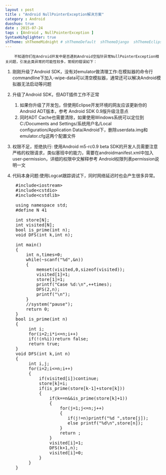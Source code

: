 ```yaml
---
layout : post
title : "Android NullPointerException解决方案"
category : Android
duoshuo: true
date : 2015-07-24
tags : [Android , NullPointerException ]
SyntaxHihglighter: true
shTheme: shThemeMidnight # shThemeDefault  shThemeDjango  shThemeEclipse  shThemeEmacs  shThemeFadeToGrey  shThemeMidnight  shThemeRDark
---
```


		不知道你们在Android开发中是否遇到Android空指针异常NullPointerException相关问题，引发此类异常的可能性较多，常规的错误如下：

<!-- more -->

1. 刚刚升级了Android SDK，没有对emulator做清理工作:在模拟器的命令行commandline下加入-wipe-data可以清空模拟器，通常还可以解决Android模拟器无法启动等问题

2. 升级了Android SDK，但ADT插件工作不正常
	1. 如果你升级了开发包，但使用Eclipse开发环境的网友应该更新你的Android ADT版本，参考 Android SDK 0.9版升级注意点
	2. 同时ADT Cache也需要清除，如果使用Windows系统可以定位到C:/Documents and Settings/系统用户名/Local configuration/Application Data/Android下，删除userdata.img和emulator.cfg这两个配置文件

3. 权限不足，拒绝执行: 使用Android m5-rc0.9 beta SDK的开发人员需要注意严格的权限请求，类似塞班中的能力，需要在androidmanifest.xml中加入user-permission，详细的权限中文解释参考 Android权限列表permission说明一文
4. 代码本身问题:使用Logcat跟踪调试下，同时网络延迟时也会产生很多异常。



<!-- more -->

<pre class="brush: c; ">
	#include&lt;iostream&gt;
	#include&lt;cstdio&gt;
	#include&lt;cstdlib&gt;

	using namespace std;
	#define N 41

	int store[N];
	int visited[N];
	bool is_prime(int n);
	void DFS(int k,int n);
	
	int main()
	{
	    int n,times=0;
	    while(~scanf("%d",&n))
	    {
	        memset(visited,0,sizeof(visited));
	        visited[1]=1;
	        store[1]=1;
	        printf("Case %d:\n",++times);
	        DFS(2,n);
	        printf("\n");
	    }
	    //system("pause");
	    return 0;
	}
	bool is_prime(int n)
	{
	     int i;
	     for(i=2;i*i<=n;i++)
	     if(!(n%i))return false;
	     return true;
	}
	void DFS(int k,int n)
	{
	     int i,j;
	     for(i=2;i<=n;i++)
	     {
	         if(visited[i])continue;
	         store[k]=i;
	         if(is_prime(store[k-1]+store[k]))
	         {
	             if(k==n&&is_prime(store[k]+1))
	             {
	                 for(j=1;j<=n;j++)
	                 {
	                    if(j!=n)printf("%d ",store[j]);
	                    else printf("%d\n",store[n]);
	                 }
	                 return ;
	             }
	             visited[i]=1;
	             DFS(k+1,n);
	             visited[i]=0;
	         }
	     }
	}
</pre>

